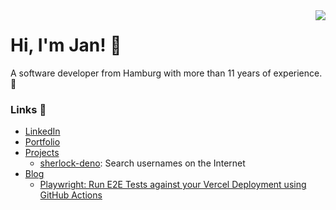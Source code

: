 <img align="right" src="https://github-readme-stats.vercel.app/api?username=checkerschaf&show_icons=true&theme=transparent&hide_title=true&count_private=true&hide=contribs" />

# Hi, I'm Jan! 👋

A software developer from Hamburg with more than 11 years of experience. 🚀

### Links 🔗

- [LinkedIn](https://www.linkedin.com/in/jan-poth/)
- [Portfolio](https://janpoth.de/en)
- [Projects](https://janpoth.de/en/projects)
    - [sherlock-deno](https://janpoth.de/en/projects/sherlock-deno): Search usernames on the Internet
- [Blog](https://janpoth.de/en/blog)
    - [Playwright: Run E2E Tests against your Vercel Deployment using GitHub Actions](https://www.janpoth.de/en/blog/playwright-vercel-e2e-tests)
